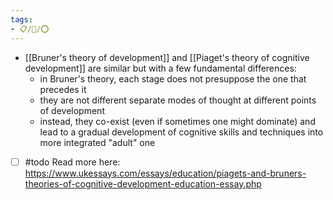 ```yaml
---
tags:
- 📋/🌱/⭕
---
```


- [[Bruner's theory of development]] and [[Piaget's theory of cognitive development]] are similar but with a few fundamental differences:
	- in Bruner's theory, each stage does not presuppose the one that precedes it
	- they are not different separate modes of thought at different points of development
	- instead, they co-exist (even if sometimes one might dominate) and lead to a gradual development of cognitive skills and techniques into more integrated "adult" one

- [ ] #todo Read more here: https://www.ukessays.com/essays/education/piagets-and-bruners-theories-of-cognitive-development-education-essay.php